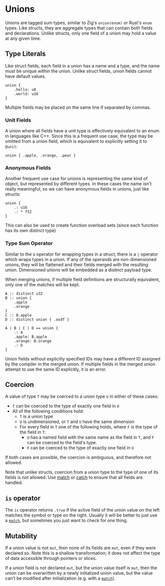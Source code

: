 # Unions
Unions are tagged sum types, similar to Zig's `union(enum)` or Rust's `enum` types.  Like structs, they are aggregate types that can contain both fields and declarations.  Unlike structs, only one field of a union may hold a value at any given time.

## Type Literals
Like struct fields, each field in a union has a name and a type, and the name must be unique within the union.  Unlike struct fields, union fields cannot have default values.
```verdi
union {
    .hello: u8
    .world: u16
}
```

Multiple fields may be placed on the same line if separated by commas.

### Unit Fields
A union where all fields have a unit type is effectively equivalent to an enum in languages like C++.  Since this is a frequent use case, the type may be omitted from a union field, which is equivalent to explicitly setting it to `@unit`:
```verdi
union { .apple, .orange, .pear }
```

### Anonymous Fields
Another frequent use case for unions is representing the same kind of object, but represented by different types.  In these cases the name isn't really meaningful, so we can have anonymous fields in unions, just like structs:
```verdi
union {
    .: u16
    .: * f32
}
```

This can also be used to create function overload sets (since each function has its own distinct type)

### Type Sum Operator
Similar to the `&` operator for wrapping types in a struct, there is a `|` operator which wraps types in a union.  If any of the operands are non-dimensioned unions, they will be flattened and their fields merged with the resulting union.  Dimensioned unions will be embedded as a distinct payload type.

When merging unions, if multiple field definitions are structurally equivalent, only one of the matches will be kept.
```verdi
A :: distinct u32
B :: union {
    .apple
    .orange
}
C :: B.apple
D :: distinct union { .asdf }

A | B | C | D == union {
    .: A
    .apple: B.apple
    .orange: B.orange
    .: D
}
```

Union fields without explicitly specified IDs may have a different ID assigned by the compiler in the merged union.  If multiple fields in the merged union attempt to use the same ID explicitly, it is an error.

## Coercion
A value of type `T` may be coerced to a union type `U` in either of these cases:
* `T` can be coerced to the type of exactly one field in `U`
* All of the following conditions hold:
	* `T` is a union type
	* `U` is undimensioned, or `T` and `U` have the same dimension
	* For every field in `T` one of the following holds, where `F` is the type of the field in `T`:
		* `U` has a named field with the same name as the field in `T`, and `F` can be coerced to the field's type.
		* `F` can be coerced to the type of exactly one field in `U`

If both cases are possible, the coercion is ambiguous, and therefore not allowed.

Note that unlike structs, coercion from a union type to the type of one of its fields is not allowed.  Use [match](../expr/match.md) or [catch](../expr/errors.md) to ensure that all fields are handled.

## `is` operator
The `is` operator returns `.true` if the active field of the union value on the left matches the symbol or type on the right.  Usually it will be better to just use a [`match`](../expr/match.md), but sometimes you just want to check for one thing.

## Mutability
If a union value is not `mut`, then none of its fields are `mut`, even if they were declared so.  Note this is a shallow transformation; it does not affect the type of data accessible through pointers or slices.

If a union field is not declared `mut`, but the union value itself is `mut`, then the union can be overwritten by a newly initialized union value, but the value can't be modified after initialization (e.g. with a [`match`](../expr/match.md)).
